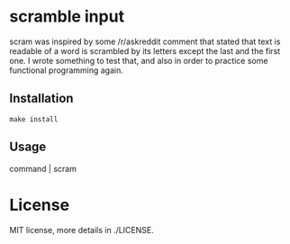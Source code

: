 scramble input
==============

scram was inspired by some /r/askreddit comment that stated that
text is readable of a word is scrambled by its letters except the last
and the first one. I wrote something to test that, and also in order
to practice some functional programming again.

Installation
------------

    make install

Usage
-----

command | scram

License
=======

MIT license, more details in ./LICENSE.
